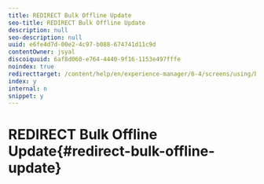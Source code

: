 ```yaml
---
title: REDIRECT Bulk Offline Update
seo-title: REDIRECT Bulk Offline Update
description: null
seo-description: null
uuid: e6fe4d7d-00e2-4c97-b088-674741d11c9d
contentOwner: jsyal
discoiquuid: 6af8d060-e764-4440-9f16-1153e497fffe
noindex: true
redirecttarget: /content/help/en/experience-manager/6-4/screens/using/bulk-offline-update
index: y
internal: n
snippet: y
---
```


# REDIRECT Bulk Offline Update{#redirect-bulk-offline-update}

